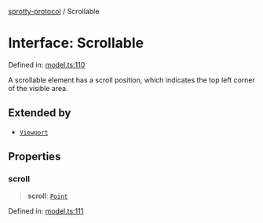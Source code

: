 
[sprotty-protocol](../globals) / Scrollable

# Interface: Scrollable

Defined in: [model.ts:110](https://github.com/eclipse-sprotty/sprotty/blob/f9b2433481cc27a1ac0c92d525a92039ae7f6c76/packages/sprotty-protocol/src/model.ts#L110)

A scrollable element has a scroll position, which indicates the top left corner of the
visible area.

## Extended by

- [`Viewport`](../Interface.Viewport)

## Properties

### scroll

> **scroll**: [`Point`](../Interface.Point)

Defined in: [model.ts:111](https://github.com/eclipse-sprotty/sprotty/blob/f9b2433481cc27a1ac0c92d525a92039ae7f6c76/packages/sprotty-protocol/src/model.ts#L111)
